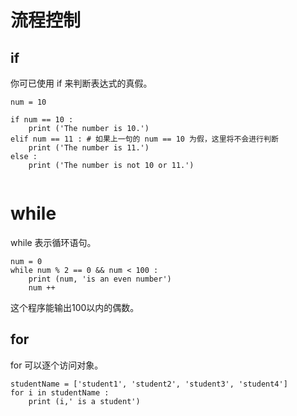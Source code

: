 # 流程控制
## if
你可已使用 if 来判断表达式的真假。

```
num = 10 

if num == 10 :
    print ('The number is 10.')
elif num == 11 : # 如果上一句的 num == 10 为假，这里将不会进行判断
    print ('The number is 11.')
else : 
    print ('The number is not 10 or 11.')
    
```
# while
while 表示循环语句。


```
num = 0
while num % 2 == 0 && num < 100 :
    print (num, 'is an even number')
    num ++ 
```
这个程序能输出100以内的偶数。

## for 
for 可以逐个访问对象。

```
studentName = ['student1', 'student2', 'student3', 'student4']
for i in studentName :
    print (i,' is a student')
```
